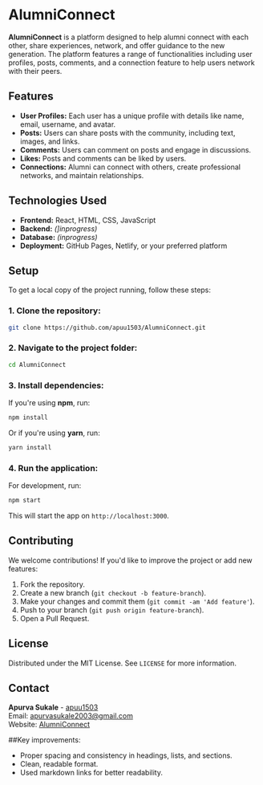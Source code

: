 
# AlumniConnect

**AlumniConnect** is a platform designed to help alumni connect with each other, share experiences, network, and offer guidance to the new generation. The platform features a range of functionalities including user profiles, posts, comments, and a connection feature to help users network with their peers.

## Features

- **User Profiles:** Each user has a unique profile with details like name, email, username, and avatar.
- **Posts:** Users can share posts with the community, including text, images, and links.
- **Comments:** Users can comment on posts and engage in discussions.
- **Likes:** Posts and comments can be liked by users.
- **Connections:** Alumni can connect with others, create professional networks, and maintain relationships.

## Technologies Used

- **Frontend:** React, HTML, CSS, JavaScript
- **Backend:** *(]inprogress)*
- **Database:** *(inprogress)*
- **Deployment:** GitHub Pages, Netlify, or your preferred platform

## Setup

To get a local copy of the project running, follow these steps:

### 1. Clone the repository:

```bash
git clone https://github.com/apuu1503/AlumniConnect.git
```

### 2. Navigate to the project folder:

```bash
cd AlumniConnect
```

### 3. Install dependencies:

If you're using **npm**, run:

```bash
npm install
```

Or if you're using **yarn**, run:

```bash
yarn install
```

### 4. Run the application:

For development, run:

```bash
npm start
```

This will start the app on `http://localhost:3000`.

## Contributing

We welcome contributions! If you'd like to improve the project or add new features:

1. Fork the repository.
2. Create a new branch (`git checkout -b feature-branch`).
3. Make your changes and commit them (`git commit -am 'Add feature'`).
4. Push to your branch (`git push origin feature-branch`).
5. Open a Pull Request.

## License

Distributed under the MIT License. See `LICENSE` for more information.

## Contact

**Apurva Sukale** - [apuu1503](https://github.com/apuu1503)  
Email: [apurvasukale2003@gmail.com](mailto:apurvasukale2003@gmail.com)  
Website: [AlumniConnect](https://github.com/apuu1503/AlumniConnect)

##Key improvements:
- Proper spacing and consistency in headings, lists, and sections.
- Clean, readable format.
- Used markdown links for better readability.
